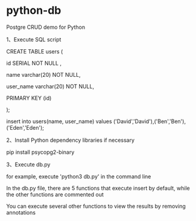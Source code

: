 # python-db
Postgre CRUD demo for Python

1、Execute SQL script  

CREATE TABLE users (  

  id SERIAL NOT NULL ,  
  
  name varchar(20) NOT NULL,  
  
  user_name varchar(20) NOT NULL,  
  
  PRIMARY KEY (id)  
  
);  

insert into users(name, user_name) values ('David','David'),('Ben','Ben'),('Eden','Eden');  


2、Install Python dependency libraries if necessary  

pip install psycopg2-binary  


3、Execute db.py  

for example, execute 'python3 db.py' in the command line  

In the db.py file, there are 5 functions that execute insert by default, while the other functions are commented out  

You can execute several other functions to view the results by removing annotations  

